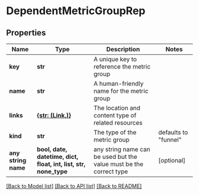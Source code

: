 # DependentMetricGroupRep


## Properties
Name | Type | Description | Notes
------------ | ------------- | ------------- | -------------
**key** | **str** | A unique key to reference the metric group | 
**name** | **str** | A human-friendly name for the metric group | 
**links** | [**{str: (Link,)}**](Link.md) | The location and content type of related resources | 
**kind** | **str** | The type of the metric group | defaults to "funnel"
**any string name** | **bool, date, datetime, dict, float, int, list, str, none_type** | any string name can be used but the value must be the correct type | [optional]

[[Back to Model list]](../README.md#documentation-for-models) [[Back to API list]](../README.md#documentation-for-api-endpoints) [[Back to README]](../README.md)


